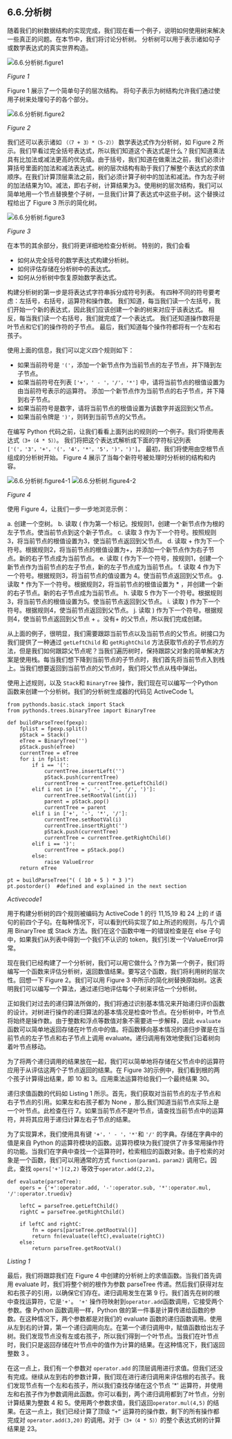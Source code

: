 ## 6.6.分析树

随着我们的树数据结构的实现完成，我们现在看一个例子，说明如何使用树来解决一些真正的问题。在本节中，我们将讨论分析树。 分析树可以用于表示诸如句子或数学表达式的真实世界构造。

![6.6.分析树.figure1](assets/6.6.%E5%88%86%E6%9E%90%E6%A0%91.figure1.png)


*Figure 1*

Figure 1 展示了一个简单句子的层次结构。 将句子表示为树结构允许我们通过使用子树来处理句子的各个部分。

![6.6.分析树.figure2](assets/6.6.%E5%88%86%E6%9E%90%E6%A0%91.figure2.png)


*Figure 2*

我们还可以表示诸如 `（（7 + 3）*（5-2））` 数学表达式作为分析树，如 Figure 2 所示。我们早看过完全括号表达式，所以我们知道这个表达式是什么？我们知道乘法具有比加法或减法更高的优先级。由于括号，我们知道在做乘法之前，我们必须计算括号里面的加法和减法表达式。树的层次结构有助于我们了解整个表达式的求值顺序。在我们计算顶层乘法之前，我们必须计算子树中的加法和减法。作为左子树的加法结果为10。减法，即右子树，计算结果为3。使用树的层次结构，我们可以简单地用一个节点替换整个子树，一旦我们计算了表达式中这些子树。这个替换过程给出了 Figure 3 所示的简化树。

![6.6.分析树.figure3](assets/6.6.%E5%88%86%E6%9E%90%E6%A0%91.figure3-1.png)


*Figure 3*

在本节的其余部分，我们将更详细地检查分析树。 特别的，我们会看

* 如何从完全括号的数学表达式构建分析树。
* 如何评估存储在分析树中的表达式。
* 如何从分析树中恢复原始数学表达式。


构建分析树的第一步是将表达式字符串拆分成符号列表。 有四种不同的符号要考虑：左括号，右括号，运算符和操作数。 我们知道，每当我们读一个左括号，我们开始一个新的表达式，因此我们应该创建一个新的树来对应于该表达式。 相反，每当我们读一个右括号，我们就完成了一个表达式。 我们还知道操作数将是叶节点和它们的操作符的子节点。 最后，我们知道每个操作符都将有一个左和右孩子。

使用上面的信息，我们可以定义四个规则如下：

* 如果当前符号是 `'('`，添加一个新节点作为当前节点的左子节点，并下降到左子节点。
* 如果当前符号在列表 `['+'，' - '，'/'，'*']` 中，请将当前节点的根值设置为由当前符号表示的运算符。 添加一个新节点作为当前节点的右子节点，并下降到右子节点。
* 如果当前符号是数字，请将当前节点的根值设置为该数字并返回到父节点。
* 如果当前令牌是 `')'`，则转到当前节点的父节点。

在编写 Python 代码之前，让我们看看上面列出的规则的一个例子。我们将使用表达式`（3+（4 * 5））`。 我们将把这个表达式解析成下面的字符标记列表 `['('，'3'，'+'，'('，'4'，'*'，'5'，')'，')']`。 最初，我们将使用由空根节点组成的分析树开始。 Figure 4 展示了当每个新符号被处理时分析树的结构和内容。

![6.6.分析树.figure4-1](assets/6.6.%E5%88%86%E6%9E%90%E6%A0%91.figure4-1.png)
![6.6.分析树.figure4-2](assets/6.6.%E5%88%86%E6%9E%90%E6%A0%91.figure4-2.png)


*Figure 4*

使用 Figure 4，让我们一步一步地浏览示例：

a. 创建一个空树。
b. 读取 ( 作为第一个标记。按规则1，创建一个新节点作为根的左子节点。使当前节点到这个新子节点。
c. 读取 3 作为下一个符号。按照规则3，将当前节点的根值设置为3，使当前节点返回到父节点。
d. 读取 + 作为下一个符号。根据规则2，将当前节点的根值设置为+，并添加一个新节点作为右子节点。新的右子节点成为当前节点。
e. 读取 ( 作为下一个符号，按规则1，创建一个新节点作为当前节点的左子节点，新的左子节点成为当前节点。
f. 读取 4 作为下一个符号。根据规则3，将当前节点的值设置为 4。使当前节点返回到父节点。
g. 读取 * 作为下一个符号。根据规则2，将当前节点的根值设置为 * ，并创建一个新的右子节点。新的右子节点成为当前节点。
h. 读取 5 作为下一个符号。根据规则3，将当前节点的根值设置为5。使当前节点返回到父节点。
i. 读取 ) 作为下一个符号。根据规则4，使当前节点返回到父节点。
j. 读取 ) 作为下一个符号。根据规则4，使当前节点返回到父节点 + 。没有+ 的父节点，所以我们完成创建。

从上面的例子，很明显，我们需要跟踪当前节点以及当前节点的父节点。树接口为我们提供了一种通过 `getLeftChild` 和 `getRightChild` 方法获取节点的子节点的方法，但是我们如何跟踪父节点呢？当我们遍历树时，保持跟踪父对象的简单解决方案是使用栈。每当我们想下降到当前节点的子节点时，我们首先将当前节点入到栈上。当我们想要返回到当前节点的父节点时，我们将父节点从栈中弹出。

使用上述规则，以及 `Stack`和 `BinaryTree` 操作，我们现在可以编写一个Python 函数来创建一个分析树。我们的分析树生成器的代码见 ActiveCode 1。

````
from pythonds.basic.stack import Stack
from pythonds.trees.binaryTree import BinaryTree

def buildParseTree(fpexp):
    fplist = fpexp.split()
    pStack = Stack()
    eTree = BinaryTree('')
    pStack.push(eTree)
    currentTree = eTree
    for i in fplist:
        if i == '(':
            currentTree.insertLeft('')
            pStack.push(currentTree)
            currentTree = currentTree.getLeftChild()
        elif i not in ['+', '-', '*', '/', ')']:
            currentTree.setRootVal(int(i))
            parent = pStack.pop()
            currentTree = parent
        elif i in ['+', '-', '*', '/']:
            currentTree.setRootVal(i)
            currentTree.insertRight('')
            pStack.push(currentTree)
            currentTree = currentTree.getRightChild()
        elif i == ')':
            currentTree = pStack.pop()
        else:
            raise ValueError
    return eTree

pt = buildParseTree("( ( 10 + 5 ) * 3 )")
pt.postorder()  #defined and explained in the next section

````
*Activecode1*

用于构建分析树的四个规则被编码为 ActiveCode 1 的行 11,15,19 和 24 上的 if 语句的前四个子句。在每种情况下，可以看到代码实现了如上所述的规则，与几个调用 BinaryTree 或 Stack 方法。我们在这个函数中唯一的错误检查是在 else 子句中，如果我们从列表中得到一个我们不认识的 token，我们引发一个ValueError异常。

现在我们已经构建了一个分析树，我们可以用它做什么？作为第一个例子，我们将编写一个函数来评估分析树，返回数值结果。要写这个函数，我们将利用树的层次性。回想一下 Figure 2。我们可以用 Figure 3 中所示的简化树替换原始树。这表明我们可以编写一个算法，通过递归地评估每个子树来评估一个分析树。

正如我们对过去的递归算法所做的，我们将通过识别基本情况来开始递归评价函数的设计。对树进行操作的递归算法的基本情况是检查叶节点。在分析树中，叶节点将始终是操作数。由于整数和浮点等数值对象不需要进一步解释，因此 `evaluate` 函数可以简单地返回存储在叶节点中的值。将函数移向基本情况的递归步骤是在当前节点的左子节点和右子节点上调用 evaluate。递归调用有效地使我们沿着树向着叶节点移动。

为了将两个递归调用的结果放在一起，我们可以简单地将存储在父节点中的运算符应用于从评估这两个子节点返回的结果。在 Figure 3的示例中，我们看到根的两个孩子计算得出结果，即 10 和 3。应用乘法运算符给我们一个最终结果 30。

递归求值函数的代码如 Listing 1 所示。首先，我们获取对当前节点的左子节点和右子节点的引用。如果左和右孩子都为 None ，那么我们知道当前节点实际上是一个叶节点。此检查在行 7。如果当前节点不是叶节点，请查找当前节点中的运算符，并将其应用于递归计算左右子节点的结果。

为了实现算术，我们使用具有键 `'+'，' - '，'*'`和 `'/'` 的字典。存储在字典中的值是来自 Python 的运算符模块的函数。运算符模块为我们提供了许多常用操作符的功能。当我们在字典中查找一个运算符时，检索相应的函数对象。由于检索的对象是一个函数，我们可以用通常的方式 `function(param1，param2)` 调用它。因此，查找 `opers['+'](2,2)` 等效于`operator.add(2,2)`。

```
def evaluate(parseTree):
    opers = {'+':operator.add, '-':operator.sub, '*':operator.mul, '/':operator.truediv}

    leftC = parseTree.getLeftChild()
    rightC = parseTree.getRightChild()

    if leftC and rightC:
        fn = opers[parseTree.getRootVal()]
        return fn(evaluate(leftC),evaluate(rightC))
    else:
        return parseTree.getRootVal()
```
*Listing 1*

最后，我们将跟踪我们在 Figure 4 中创建的分析树上的求值函数。当我们首先调用 evaluate 时，我们将整个树的根作为参数 parseTree 传递。然后我们获得对左和右孩子的引用，以确保它们存在。递归调用发生在第 9 行。我们首先在树的根中查找运算符，它是`'+'`。 `'+'` 操作符映射到`operator.add`函数调用，它接受两个参数。像 Python 函数调用一样，Python 做的第一件事是计算传递给函数的参数。在这种情况下，两个参数都是对我们的 evaluate 函数的递归函数调用。使用从左到右的计算，第一个递归调用向左。在第一个递归调用中，赋值函数给出左子树。我们发现节点没有左或右孩子，所以我们得到一个叶节点。当我们在叶节点时，我们只是返回存储在叶节点中的值作为计算的结果。在这种情况下，我们返回整数 3 。

在这一点上，我们有一个参数对 `operator.add` 的顶层调用进行求值。但我们还没有完成。继续从左到右的参数计算，我们现在进行递归调用来评估根的右孩子。我们发现节点有一个左和右孩子，所以我们查找存储在这个节点 '*' 运算符，并使用左和右孩子作为参数调用此函数。你可以看到，两个递归调用都到了叶节点，分别计算结果为整数 4 和 5。使用两个参数求值，我们返回`operator.mul(4,5)` 的结果。在这一点上，我们已经计算了顶级 `“+”` 运算符的操作数，剩下的所有操作都完成对 `operator.add(3,20)` 的调用。对于`（3+（4 * 5））`的整个表达式树的计算结果是 23。



